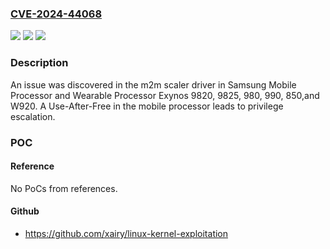 ### [CVE-2024-44068](https://cve.mitre.org/cgi-bin/cvename.cgi?name=CVE-2024-44068)
![](https://img.shields.io/static/v1?label=Product&message=n%2Fa&color=blue)
![](https://img.shields.io/static/v1?label=Version&message=n%2Fa&color=blue)
![](https://img.shields.io/static/v1?label=Vulnerability&message=n%2Fa&color=brighgreen)

### Description

An issue was discovered in the m2m scaler driver in Samsung Mobile Processor and Wearable Processor Exynos 9820, 9825, 980, 990, 850,and W920. A Use-After-Free in the mobile processor leads to privilege escalation.

### POC

#### Reference
No PoCs from references.

#### Github
- https://github.com/xairy/linux-kernel-exploitation

